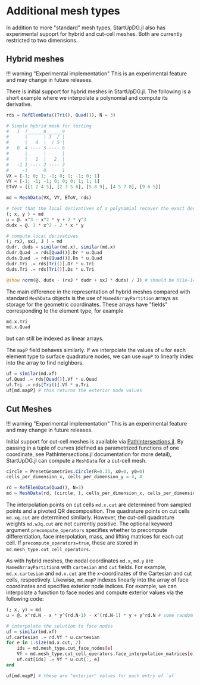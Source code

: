 # Additional mesh types

In addition to more "standard" mesh types, StartUpDG.jl also has experimental supoprt for hybrid and cut-cell meshes. Both are currently restricted to two dimensions.

## Hybrid meshes

!!! warning "Experimental implementation"
    This is an experimental feature and may change in future releases.

There is initial support for hybrid meshes in StartUpDG.jl. The following is a 
short example where we interpolate a polynomial and compute its derivative.
```julia
rds = RefElemData((Tri(), Quad()), N = 3)

# Simple hybrid mesh for testing
#   1  7______8______9
#      |      | 3  / |
#      |   4  |  / 5 |
#   0  4 ---- 5 ---- 6 
#      |      |      |
#      |   1  |   2  |
#   -1 1 ---- 2 ---- 3
#     -1      0      1
VX = [-1; 0; 1; -1; 0; 1; -1; 0; 1]
VY = [-1; -1; -1; 0; 0; 0; 1; 1; 1]
EToV = [[1 2 4 5], [2 3 5 6], [5 8 9], [4 5 7 8], [9 6 5]]

md = MeshData(VX, VY, EToV, rds)

# test that the local derivatives of a polynomial recover the exact derivative
(; x, y ) = md
u = @. x^3 - x^2 * y + 2 * y^3
dudx = @. 3 * x^2 - 2 * x * y

# compute local derivatives
(; rxJ, sxJ, J ) = md
dudr, duds = similar(md.x), similar(md.x)
dudr.Quad .= rds[Quad()].Dr * u.Quad
duds.Quad .= rds[Quad()].Ds * u.Quad
dudr.Tri .= rds[Tri()].Dr * u.Tri
duds.Tri .= rds[Tri()].Ds * u.Tri

@show norm(@. dudx - (rxJ * dudr + sxJ * duds) / J) # should be O(1e-14)
```

The main difference in the representation of hybrid meshes compared with standard `MeshData` objects 
is the use of `NamedArrayPartition` arrays as storage for the geometric coordinates. These arrays have 
"fields" corresponding to the element type, for example
```julia
md.x.Tri
md.x.Quad
```
but can still be indexed as linear arrays. 

The `mapP` field behaves similarly. If we interpolate the values of `u` for each element type to surface
quadrature nodes, we can use `mapP` to linearly index into the array to find neighbors. 
```julia
uf = similar(md.xf)
uf.Quad .= rds[Quad()].Vf * u.Quad
uf.Tri .= rds[Tri()].Vf * u.Tri
uf[md.mapP] # this returns the exterior node values
```

## Cut Meshes

!!! warning "Experimental implementation"
    This is an experimental feature and may change in future releases.

Initial support for cut-cell meshes is available via [PathIntersections.jl](https://github.com/cgt3/pathintersections.jl). By passing in a tuple of curves (defined as parametrized functions of one coordinate, see PathIntersections.jl documentation for more detail), StartUpDG.jl can compute a `MeshData` for a cut-cell mesh. 
```julia
circle = PresetGeometries.Circle(R=0.33, x0=0, y0=0)
cells_per_dimension_x, cells_per_dimension_y = 4, 4

rd = RefElemData(Quad(), N=3)
md = MeshData(rd, (circle, ), cells_per_dimension_x, cells_per_dimension_y; precompute_operators=true)
```
The interpolation points on cut cells `md.x.cut` are determined from sampled points and a pivoted QR decomposition. The quadrature points on cut cells `md.xq.cut` are determined similarly. However, the cut-cell quadrature weights `md.wJq.cut` are not currently positive. The optional keyword argument `precompute_operators` specifies 
whether to precompute differentiation, face interpolation, mass, and lifting matrices for each cut cell. If 
`precompute_operators=true`, these are stored in `md.mesh_type.cut_cell_operators`. 

As with hybrid meshes, the nodal coordinates `md.x`, `md.y` are `NamedArrayPartition`s with `cartesian` and `cut` fields. For example, `md.x.cartesian` and `md.x.cut` are the x-coordinates of the Cartesian and cut cells, respectively. Likewise, `md.mapP` indexes linearly into the array of face coordinates and specifies exterior node indices. For example, we can interpolate a function to face nodes and compute exterior values via the following code:
```julia
(; x, y) = md
u = @. x^rd.N - x * y^(rd.N-1) - x^(rd.N-1) * y + y^rd.N # some random function 

# interpolate the solution to face nodes
uf = similar(md.xf) 
uf.cartesian .= rd.Vf * u.cartesian
for e in 1:size(md.x.cut, 2)
    ids = md.mesh_type.cut_face_nodes[e]
    Vf = md.mesh_type.cut_cell_operators.face_interpolation_matrices[e]
    uf.cut[ids] .= Vf * u.cut[:, e]
end

uf[md.mapP] # these are "exterior" values for each entry of `uf`
```